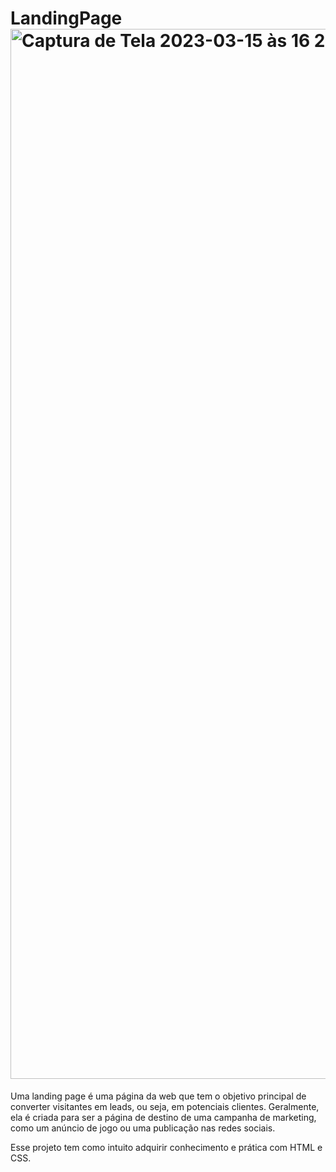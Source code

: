 # LandingPage<img width="1680" alt="Captura de Tela 2023-03-15 às 16 20 40" src="https://user-images.githubusercontent.com/117362819/225419961-bcfe5751-06fa-42db-b5e2-4b1b119d4741.png">
Uma landing page é uma página da web que tem o objetivo principal de converter visitantes em leads, ou seja, em potenciais clientes. Geralmente, ela é criada para ser a página de destino de uma campanha de marketing, como um anúncio de jogo ou uma publicação nas redes sociais.

Esse projeto tem como intuito adquirir conhecimento e prática com HTML e CSS.

